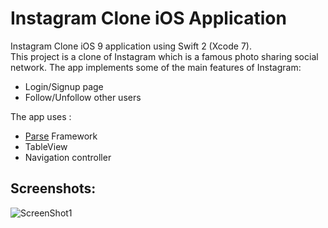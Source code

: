 # Instagram Clone iOS Application  
  
Instagram Clone iOS 9 application using Swift 2 (Xcode 7).  
This project is a clone of Instagram which is a famous photo sharing social network.
The app implements some of the main features of Instagram:
- Login/Signup page
- Follow/Unfollow other users  

The app uses :
- [Parse](https://www.parse.com) Framework
- TableView
- Navigation controller
  
## Screenshots:
  
![ScreenShot1](https://raw.github.com/RedFish/Instagram/master/Screenshots/Screenshot_1.png)
